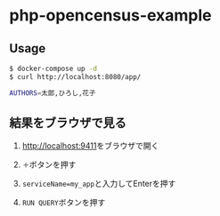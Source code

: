 # php-opencensus-example

## Usage

```sh
$ docker-compose up -d
$ curl http://localhost:8080/app/

AUTHORS=太郎,ひろし,花子
```

## 結果をブラウザで見る

1. [http://localhost:9411](http://localhost:9411)をブラウザで開く

1. `＋`ボタンを押す

1. `serviceName=my_app`と入力してEnterを押す

1. `RUN QUERY`ボタンを押す
